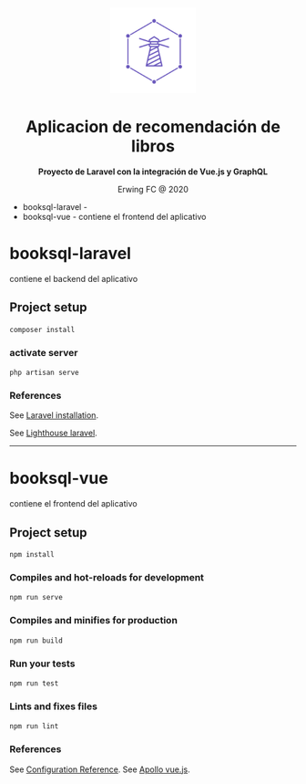 <div align="center">
  <a target="_blank" href="https://www.lighthouse-php.com">
    <img src="./logo.png" alt=lighthouse-logo" width="150" height="150">
  </a>
</div>

<div align="center">

# Aplicacion de recomendación de libros 

**Proyecto de Laravel con la integración de Vue.js y GraphQL**

Erwing FC @ 2020
</div>

* booksql-laravel - 
* booksql-vue - contiene el frontend del aplicativo

# booksql-laravel
contiene el backend del aplicativo

## Project setup
```
composer install
```

### activate server
```
php artisan serve
```

### References
See [Laravel installation](https://laravel.com/docs/5.7).

See [Lighthouse laravel](https://lighthouse-php.com/4.12/getting-started/installation.html).

------------------------------------------------------------------------------------------------------------------------------------------------------

# booksql-vue
contiene el frontend del aplicativo

## Project setup
```
npm install
```

### Compiles and hot-reloads for development
```
npm run serve
```

### Compiles and minifies for production
```
npm run build
```

### Run your tests
```
npm run test
```

### Lints and fixes files
```
npm run lint
```

### References
See [Configuration Reference](https://cli.vuejs.org/config/).
See [Apollo vue.js](https://apollo.vuejs.org/guide/).
